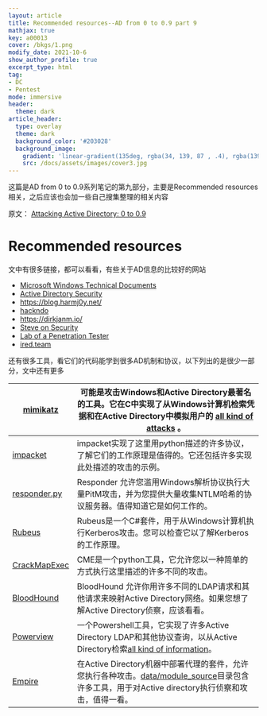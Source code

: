 ```yaml
---
layout: article
title: Recommended resources--AD from 0 to 0.9 part 9
mathjax: true
key: a00013
cover: /bkgs/1.png
modify_date: 2021-10-6
show_author_profile: true
excerpt_type: html
tag: 
- DC
- Pentest
mode: immersive
header:
  theme: dark
article_header:
  type: overlay
  theme: dark
  background_color: '#203028'
  background_image:
    gradient: 'linear-gradient(135deg, rgba(34, 139, 87 , .4), rgba(139, 34, 139, .4))'
    src: /docs/assets/images/cover3.jpg
---
```


这篇是AD from 0 to 0.9系列笔记的第九部分，主要是Recommended resources相关，之后应该也会加一些自己搜集整理的相关内容<!--more-->

原文： [Attacking Active Directory: 0 to 0.9](https://zer1t0.gitlab.io/posts/attacking_ad/#why-this-post) 

# Recommended resources

文中有很多链接，都可以看看，有些关于AD信息的比较好的网站

- [Microsoft Windows      Technical Documents](https://docs.microsoft.com/en-us/openspecs/windows_protocols/MS-WINPROTLP/e36c976a-6263-42a8-b119-7a3cc41ddd2a)
- [Active Directory Security](https://adsecurity.org/)
- https://blog.harmj0y.net/
- [hackndo](https://en.hackndo.com/)
- https://dirkjanm.io/
- [Steve on Security](https://syfuhs.net/)
- [Lab of a Penetration Tester](https://www.labofapenetrationtester.com/)
- [ired.team](https://www.ired.team/)

 

还有很多工具，看它们的代码能学到很多AD机制和协议，以下列出的是很少一部分，文中还有更多

| [mimikatz](https://github.com/gentilkiwi/mimikatz)           | 可能是攻击Windows和Active       Directory最著名的工具。它在C中实现了从Windows计算机检索凭据和在Active Directory中模拟用户的 [all        kind of attacks](https://github.com/gentilkiwi/mimikatz/wiki) 。 |
| ------------------------------------------------------------ | ------------------------------------------------------------ |
| [impacket](https://github.com/SecureAuthCorp/impacket)       | impacket实现了这里用python描述的许多协议，了解它们的工作原理是值得的。它还包括许多实现此处描述的攻击的示例。 |
| [responder.py](https://github.com/lgandx/Responder)          | Responder 允许您滥用Windows解析协议执行大量PitM攻击，并为您提供大量收集NTLM哈希的协议服务器。值得知道它是如何工作的。 |
| [Rubeus](https://github.com/GhostPack/Rubeus)                | Rubeus是一个C#套件，用于从Windows计算机执行Kerberos攻击。您可以检查它以了解Kerberos的工作原理。 |
| [CrackMapExec](https://github.com/byt3bl33d3r/CrackMapExec)  | CME是一个python工具，它允许您以一种简单的方式执行这里描述的许多不同的攻击。 |
| [BloodHound](https://github.com/BloodHoundAD/BloodHound)     | BloodHound 允许你用许多不同的LDAP请求和其他请求来映射Active       Directory网络。如果您想了解Active Directory侦察，应该看看。 |
| [Powerview](https://github.com/BC-SECURITY/Empire/blob/master/data/module_source/situational_awareness/network/powerview.ps1) | 一个Powershell工具，它实现了许多Active Directory LDAP和其他协议查询，以从Active       Directory检索[all        kind of information](https://gist.github.com/HarmJ0y/184f9822b195c52dd50c379ed3117993)。 |
| [Empire](https://github.com/BC-SECURITY/Empire)              | 在Active Directory机器中部署代理的套件，允许您执行各种攻击。[data/module_source](https://github.com/BC-SECURITY/Empire/tree/master/data/module_source)目录包含许多工具，用于对Active       directory执行侦察和攻击，值得一看。 |